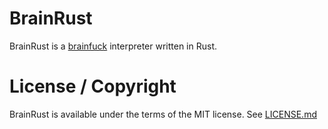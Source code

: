 # BrainRust

BrainRust is a [brainfuck](https://en.wikipedia.org/wiki/Brainfuck) interpreter written in Rust.

# License / Copyright

BrainRust is available under the terms of the MIT license. See [LICENSE.md](./LICENSE.md)

